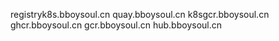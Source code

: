 registryk8s.bboysoul.cn
quay.bboysoul.cn
k8sgcr.bboysoul.cn
ghcr.bboysoul.cn
gcr.bboysoul.cn
hub.bboysoul.cn
